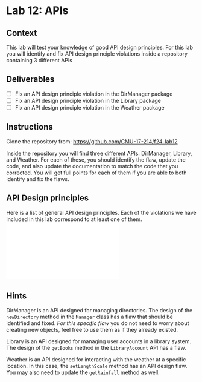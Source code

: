 # Lab 12: APIs

## Context
This lab will test your knowledge of good API design principles. For this lab you will identify and fix API design principle violations inside a repository containing 3 different APIs

## Deliverables
- [ ] Fix an API design principle violation in the DirManager package
- [ ] Fix an API design principle violation in the Library package
- [ ] Fix an API design principle violation in the Weather package

## Instructions
Clone the repository from: https://github.com/CMU-17-214/f24-lab12

Inside the repository you will find three different APIs: DirManager, Library, and Weather. For each of these, you should identify the flaw, update the code, and also update the documentation to match the code that you corrected. You will get full points for each of them if you are able to both identify and fix the flaws.

## API Design principles
Here is a list of general API design principles. Each of the violations we have included in this lab correspond to at least one of them.
![General API Design principles](GPoAD.pdf)

## Hints
DirManager is an API designed for managing directories. The design of the `newDirectory` method in the `Manager` class has a flaw that should be identified and fixed. _For this specific flaw_ you do not need to worry about creating new objects, feel free to use them as if they already existed.

Library is an API designed for managing user accounts in a library system. The design of the `getBooks` method in the `LibraryAccount` API has a flaw.

Weather is an API designed for interacting with the weather at a specific location. In this case, the `setLengthScale` method has an API design flaw. You may also need to update the `getRainfall` method as well.
